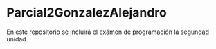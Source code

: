 # Parcial2GonzalezAlejandro

En este repositorio se incluirá el exámen de programación la segundad unidad.

